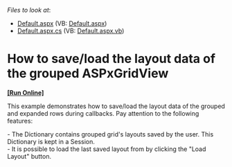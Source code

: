 <!-- default file list -->
*Files to look at*:

* [Default.aspx](./CS/WebSite/Default.aspx) (VB: [Default.aspx](./VB/WebSite/Default.aspx))
* [Default.aspx.cs](./CS/WebSite/Default.aspx.cs) (VB: [Default.aspx.vb](./VB/WebSite/Default.aspx.vb))
<!-- default file list end -->
# How to save/load the layout data of the grouped ASPxGridView
<!-- run online -->
**[[Run Online]](https://codecentral.devexpress.com/e2545/)**
<!-- run online end -->


<p>This example demonstrates how to save/load the layout data of the grouped and expanded rows during callbacks. Pay attention to the following features:</p><p>- The Dictionary<string, string> contains grouped grid's layouts saved by the user. This Dictionary is kept in a Session.<br />
- It is possible to load the last saved layout from by clicking the "Load Layout" button.</p>

<br/>


